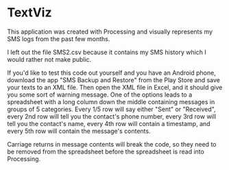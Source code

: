 # TextViz
This application was created with Processing and visually represents my SMS logs from the past few months.


I left out the file SMS2.csv because it contains my SMS history which I would rather not make public.

If you'd like to test this code out yourself and you have an Android phone, download the app "SMS Backup and Restore"
from the Play Store and save your texts to an XML file. Then open the XML file in Excel, and it should give you some sort
of warning message. One of the options leads to a spreadsheet with a long column down the middle containing messages in
groups of 5 categories. Every 1/5 row will say either "Sent" or "Received", every 2nd row will tell you the contact's phone
number, every 3rd row will tell you the contact's name, every 4th row will contain a timestamp, and every 5th row will contain
the message's contents.

Carriage returns in message contents will break the code, so they need to be removed from the spreadsheet before the spreadsheet
is read into Processing.
